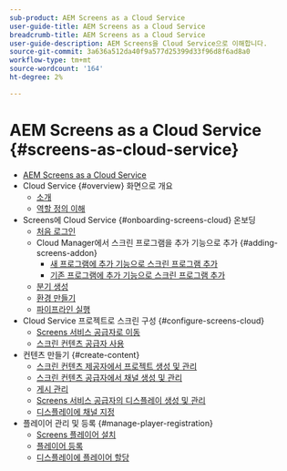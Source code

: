 ```yaml
---
sub-product: AEM Screens as a Cloud Service
user-guide-title: AEM Screens as a Cloud Service
breadcrumb-title: AEM Screens as a Cloud Service
user-guide-description: AEM Screens을 Cloud Service으로 이해합니다.
source-git-commit: 3a636a512da40f9a577d25399d33f96d8f6ad8a0
workflow-type: tm+mt
source-wordcount: '164'
ht-degree: 2%

---
```



# AEM Screens as a Cloud Service {#screens-as-cloud-service}

+ [AEM Screens as a Cloud Service](/help/screens-cloud/home.md)
+ Cloud Service {#overview} 화면으로 개요
   + [소개](/help/screens-cloud/introduction/introduction.md)
   + [역할 정의 이해](/help/screens-cloud/introduction/personas-screens-cloud.md)
+ Screens에 Cloud Service {#onboarding-screens-cloud} 온보딩
   + [처음 로그인](/help/screens-cloud/onboarding-screens-cloud/first-time-login-screens-cloud.md)
   + Cloud Manager에서 스크린 프로그램을 추가 기능으로 추가 {#adding-screens-addon}
      + [새 프로그램에 추가 기능으로 스크린 프로그램 추가](/help/screens-cloud/onboarding-screens-cloud/add-on-new-program-screens-cloud.md)
      + [기존 프로그램에 추가 기능으로 스크린 프로그램 추가](/help/screens-cloud/onboarding-screens-cloud/add-on-existing-program-screens-cloud.md)
   + [분기 생성](/help/screens-cloud/onboarding-screens-cloud/creating-a-branch.md)
   + [환경 만들기](/help/screens-cloud/onboarding-screens-cloud/creating-an-environment.md)
   + [파이프라인 실행](/help/screens-cloud/onboarding-screens-cloud/running-a-pipeline.md)
+ Cloud Service 프로젝트로 스크린 구성 {#configure-screens-cloud}
   + [Screens 서비스 공급자로 이동](/help/screens-cloud/configuring/navigating-to-screens-services-provider.md)
   + [스크린 컨텐츠 공급자 사용](/help/screens-cloud/configuring/using-screens-content-provider.md)
+ 컨텐츠 만들기 {#create-content}
   + [스크린 컨텐츠 제공자에서 프로젝트 생성 및 관리](/help/screens-cloud/creating-content/creating-projects-screens-cloud.md)
   + [스크린 컨텐츠 공급자에서 채널 생성 및 관리](/help/screens-cloud/creating-content/creating-channels-screens-cloud.md)
   + [게시 관리](/help/screens-cloud/creating-content/manage-publish.md)
   + [Screens 서비스 공급자의 디스플레이 생성 및 관리](/help/screens-cloud/creating-content/creating-displays-screens-cloud.md)
   + [디스플레이에 채널 지정](/help/screens-cloud/creating-content/assigning-channels-to-display.md)
+ 플레이어 관리 및 등록 {#manage-player-registration}
   + [Screens 플레이어 설치](/help/screens-cloud/managing-players-registration/installing-screens-cloud-player.md)
   + [플레이어 등록](/help/screens-cloud/managing-players-registration/registering-players-screens-cloud.md)
   + [디스플레이에 플레이어 할당](/help/screens-cloud/managing-players-registration/assigning-player-display.md)
